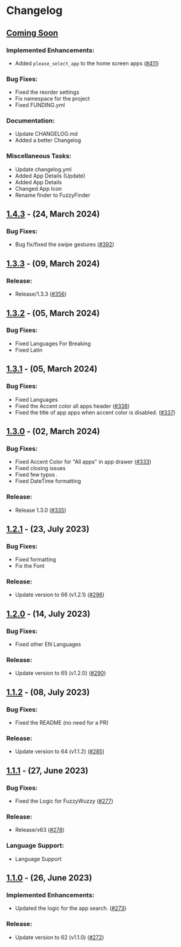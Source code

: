 # Changelog

## [Coming Soon](https://github.com/DroidWorksStudio/mLauncher/tree/HEAD)

### Implemented Enhancements:

- Added `please_select_app` to the home screen apps ([#411](https://github.com/DroidWorksStudio/mLauncher/issues/411))

### Bug Fixes:

- Fixed the reorder settings
- Fix namespace for the project
- Fixed FUNDING.yml

### Documentation:

- Update CHANGELOG.md
- Added a better Changelog

### Miscellaneous Tasks:

- Update changelog.yml
- Added App Details (Update)
- Added App Details
- Changed App Icon
- Rename finder to FuzzyFinder

## [1.4.3](https://github.com/DroidWorksStudio/mLauncher/tree/1.4.3) - (24, March 2024)

### Bug Fixes:

- Bug fix/fixed the swipe gestures ([#392](https://github.com/DroidWorksStudio/mLauncher/issues/392))

## [1.3.3](https://github.com/DroidWorksStudio/mLauncher/tree/1.3.3) - (09, March 2024)

### Release:

- Release/1.3.3 ([#356](https://github.com/DroidWorksStudio/mLauncher/issues/356))

## [1.3.2](https://github.com/DroidWorksStudio/mLauncher/tree/1.3.2) - (05, March 2024)

### Bug Fixes:

- Fixed Languages For Breaking
- Fixed Latin

## [1.3.1](https://github.com/DroidWorksStudio/mLauncher/tree/1.3.1) - (05, March 2024)

### Bug Fixes:

- Fixed Languages
- Fixed the Accent color all apps header ([#338](https://github.com/DroidWorksStudio/mLauncher/issues/338))
- Fixed the title of app apps when accent color is disabled. ([#337](https://github.com/DroidWorksStudio/mLauncher/issues/337))

## [1.3.0](https://github.com/DroidWorksStudio/mLauncher/tree/1.3.0) - (02, March 2024)

### Bug Fixes:

- Fixed Accent Color for "All apps" in app drawer  ([#333](https://github.com/DroidWorksStudio/mLauncher/issues/333))
- Fixed closing issues
- Fixed few typos .
- Fixed DateTime formatting

### Release:

- Release 1.3.0 ([#335](https://github.com/DroidWorksStudio/mLauncher/issues/335))

## [1.2.1](https://github.com/DroidWorksStudio/mLauncher/tree/1.2.1) - (23, July 2023)

### Bug Fixes:

- Fixed formatting
- Fix the Font

### Release:

- Update version to 66 (v1.2.1) ([#296](https://github.com/DroidWorksStudio/mLauncher/issues/296))

## [1.2.0](https://github.com/DroidWorksStudio/mLauncher/tree/1.2.0) - (14, July 2023)

### Bug Fixes:

- Fixed other EN Languages

### Release:

- Update version to 65 (v1.2.0) ([#290](https://github.com/DroidWorksStudio/mLauncher/issues/290))

## [1.1.2](https://github.com/DroidWorksStudio/mLauncher/tree/1.1.2) - (08, July 2023)

### Bug Fixes:

- Fixed the README (no need for a PR)

### Release:

- Update version to 64 (v1.1.2) ([#285](https://github.com/DroidWorksStudio/mLauncher/issues/285))

## [1.1.1](https://github.com/DroidWorksStudio/mLauncher/tree/1.1.1) - (27, June 2023)

### Bug Fixes:

- Fixed the Logic for FuzzyWuzzy ([#277](https://github.com/DroidWorksStudio/mLauncher/issues/277))

### Release:

- Release/v63 ([#278](https://github.com/DroidWorksStudio/mLauncher/issues/278))

### Language Support:

- Language Support

## [1.1.0](https://github.com/DroidWorksStudio/mLauncher/tree/1.1.0) - (26, June 2023)

### Implemented Enhancements:

- Updated the logic for the app search. ([#273](https://github.com/DroidWorksStudio/mLauncher/issues/273))

### Release:

- Update version to 62 (v1.1.0) ([#272](https://github.com/DroidWorksStudio/mLauncher/issues/272))

<!-- Generated by DroidWorks Studio -->
